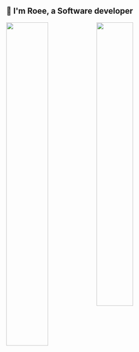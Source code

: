 ## 👋 I'm Roee, a Software developer 

<img align ="left" width="47%" src="https://github-readme-stats.vercel.app/api?username=roeezach&show_icons=true&theme=radical&count_private=true&show_icons=true" />

<img align ="left" width="44%" src="https://github-readme-stats.vercel.app/api/top-langs/?username=roeezach&hide_progress=false&layout=compact&theme=radical" />


